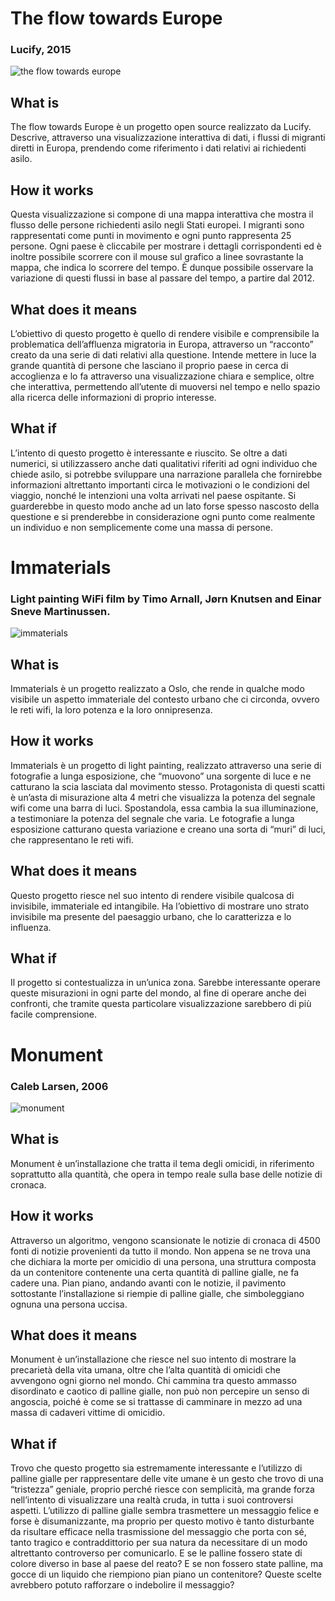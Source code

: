 # The flow towards Europe
### Lucify, 2015

![the flow towards europe](https://user-images.githubusercontent.com/101516775/176213693-1085aec7-6dac-48ea-b3dc-595f4307e393.jpg)

## What is
The flow towards Europe è un progetto open source realizzato da Lucify. Descrive, attraverso una visualizzazione interattiva di dati, i flussi di migranti diretti in Europa, prendendo come riferimento i dati relativi ai richiedenti asilo.

## How it works
Questa visualizzazione si compone di una mappa interattiva che mostra il flusso delle persone richiedenti asilo negli Stati europei. I migranti sono rappresentati come punti in movimento e ogni punto rappresenta 25 persone. Ogni paese è cliccabile per mostrare i dettagli corrispondenti ed è inoltre possibile scorrere con il mouse sul grafico a linee sovrastante la mappa, che indica lo scorrere del tempo. È dunque possibile osservare la variazione di questi flussi in base al passare del tempo, a partire dal 2012.

## What does it means
L’obiettivo di questo progetto è quello di rendere visibile e comprensibile la problematica dell’affluenza migratoria in Europa, attraverso un “racconto” creato da una serie di dati relativi alla questione. Intende mettere in luce la grande quantità di persone che lasciano il proprio paese in cerca di accoglienza e lo fa attraverso una visualizzazione chiara e semplice, oltre che interattiva, permettendo all’utente di muoversi nel tempo e nello spazio alla ricerca delle informazioni di proprio interesse.

## What if
L’intento di questo progetto è interessante e riuscito. Se oltre a dati numerici, si utilizzassero anche dati qualitativi riferiti ad ogni individuo che chiede asilo, si potrebbe sviluppare una narrazione parallela che fornirebbe informazioni altrettanto importanti circa le motivazioni o le condizioni del viaggio, nonché le intenzioni una volta arrivati nel paese ospitante. Si guarderebbe in questo modo anche ad un lato forse spesso nascosto della questione e si prenderebbe in considerazione ogni punto come realmente un individuo e non semplicemente come una massa di persone.


# Immaterials
### Light painting WiFi film by Timo Arnall, Jørn Knutsen and Einar Sneve Martinussen.

![immaterials](https://user-images.githubusercontent.com/101516775/176214004-5201dafd-9b55-4661-a3a5-4df65d1e0ab8.jpg)


## What is
Immaterials è un progetto realizzato a Oslo, che rende in qualche modo visibile un aspetto immateriale del contesto urbano che ci circonda, ovvero le reti wifi, la loro potenza e la loro onnipresenza.

## How it works
Immaterials è un progetto di light painting, realizzato attraverso una serie di fotografie a lunga esposizione, che “muovono” una sorgente di luce e ne catturano la scia lasciata dal movimento stesso. Protagonista di questi scatti è un’asta di misurazione alta 4 metri che visualizza la potenza del segnale wifi come una barra di luci. Spostandola, essa cambia la sua illuminazione, a testimoniare la potenza del segnale che varia. Le fotografie a lunga esposizione catturano questa variazione e creano una sorta di “muri” di luci, che rappresentano le reti wifi.

## What does it means
Questo progetto riesce nel suo intento di rendere visibile qualcosa di invisibile, immateriale ed intangibile. Ha l’obiettivo di mostrare uno strato invisibile ma presente del paesaggio urbano, che lo caratterizza e lo influenza.

## What if
Il progetto si contestualizza in un’unica zona. Sarebbe interessante operare queste misurazioni in ogni parte del mondo, al fine di operare anche dei confronti, che tramite questa particolare visualizzazione sarebbero di più facile comprensione.


# Monument
### Caleb Larsen, 2006

![monument](https://user-images.githubusercontent.com/101516775/176213842-f0a3f25c-ca08-4e8a-b977-9b7a0e2717f2.jpg)

## What is
Monument è un’installazione che tratta il tema degli omicidi, in riferimento soprattutto alla quantità, che opera in tempo reale sulla base delle notizie di cronaca.

## How it works
Attraverso un algoritmo, vengono scansionate le notizie di cronaca di 4500 fonti di notizie provenienti da tutto il mondo. Non appena se ne trova una che dichiara la morte per omicidio di una persona, una struttura composta da un contenitore contenente una certa quantità di palline gialle, ne fa cadere una. Pian piano, andando avanti con le notizie, il pavimento sottostante l’installazione si riempie di palline gialle, che simboleggiano ognuna una persona uccisa.

## What does it means
Monument è un’installazione che riesce nel suo intento di mostrare la precarietà della vita umana, oltre che l’alta quantità di omicidi che avvengono ogni giorno nel mondo. Chi cammina tra questo ammasso disordinato e caotico di palline gialle, non può non percepire un senso di angoscia, poiché è come se si trattasse di camminare in mezzo ad una massa di cadaveri vittime di omicidio.

## What if
Trovo che questo progetto sia estremamente interessante e l’utilizzo di palline gialle per rappresentare delle vite umane è un gesto che trovo di una “tristezza” geniale, proprio perché riesce con semplicità, ma grande forza nell’intento di visualizzare una realtà cruda, in tutta i suoi controversi aspetti. L’utilizzo di palline gialle sembra trasmettere un messaggio felice e forse è disumanizzante, ma proprio per questo motivo è tanto disturbante da risultare efficace nella trasmissione del messaggio che porta con sé, tanto tragico e contraddittorio per sua natura da necessitare di un modo altrettanto controverso per comunicarlo.
E se le palline fossero state di colore diverso in base al paese del reato? E se non fossero state palline, ma gocce di un liquido che riempiono pian piano un contenitore? Queste scelte avrebbero potuto rafforzare o indebolire il messaggio?

